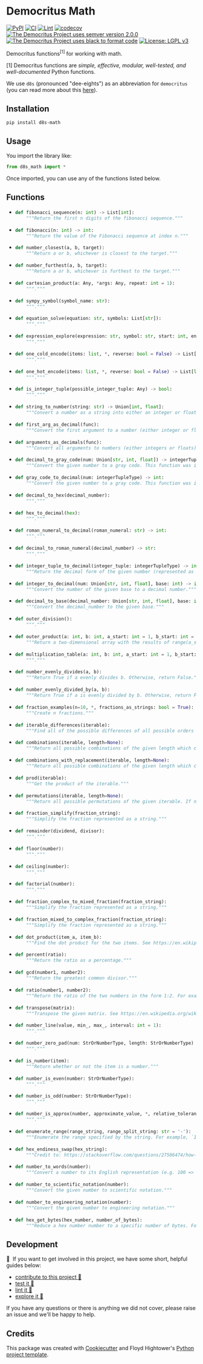 # Democritus Math

[![PyPI](https://img.shields.io/pypi/v/d8s-math.svg)](https://pypi.python.org/pypi/d8s-math)
[![CI](https://github.com/democritus-project/d8s-math/workflows/CI/badge.svg)](https://github.com/democritus-project/d8s-math/actions)
[![Lint](https://github.com/democritus-project/d8s-math/workflows/Lint/badge.svg)](https://github.com/democritus-project/d8s-math/actions)
[![codecov](https://codecov.io/gh/democritus-project/d8s-math/branch/main/graph/badge.svg?token=V0WOIXRGMM)](https://codecov.io/gh/democritus-project/d8s-math)
[![The Democritus Project uses semver version 2.0.0](https://img.shields.io/badge/-semver%20v2.0.0-22bfda)](https://semver.org/spec/v2.0.0.html)
[![The Democritus Project uses black to format code](https://img.shields.io/badge/code%20style-black-000000.svg)](https://github.com/psf/black)
[![License: LGPL v3](https://img.shields.io/badge/License-LGPL%20v3-blue.svg)](https://choosealicense.com/licenses/lgpl-3.0/)

Democritus functions<sup>[1]</sup> for working with math.

[1] Democritus functions are <i>simple, effective, modular, well-tested, and well-documented</i> Python functions.

We use `d8s` (pronounced "dee-eights") as an abbreviation for `democritus` (you can read more about this [here](https://github.com/democritus-project/roadmap#what-is-d8s)).

## Installation

```
pip install d8s-math
```

## Usage

You import the library like:

```python
from d8s_math import *
```

Once imported, you can use any of the functions listed below.

## Functions

  - ```python
    def fibonacci_sequence(n: int) -> List[int]:
        """Return the first n digits of the fibonacci sequence."""
    ```
  - ```python
    def fibonacci(n: int) -> int:
        """Return the value of the Fibonacci sequence at index n."""
    ```
  - ```python
    def number_closest(a, b, target):
        """Return a or b, whichever is closest to the target."""
    ```
  - ```python
    def number_furthest(a, b, target):
        """Return a or b, whichever is furthest to the target."""
    ```
  - ```python
    def cartesian_product(a: Any, *args: Any, repeat: int = 1):
        """."""
    ```
  - ```python
    def sympy_symbol(symbol_name: str):
        """."""
    ```
  - ```python
    def equation_solve(equation: str, symbols: List[str]):
        """."""
    ```
  - ```python
    def expression_explore(expression: str, symbol: str, start: int, end: int, step: int):
        """."""
    ```
  - ```python
    def one_cold_encode(items: list, *, reverse: bool = False) -> List[list]:
        """."""
    ```
  - ```python
    def one_hot_encode(items: list, *, reverse: bool = False) -> List[list]:
        """."""
    ```
  - ```python
    def is_integer_tuple(possible_integer_tuple: Any) -> bool:
        """."""
    ```
  - ```python
    def string_to_number(string: str) -> Union[int, float]:
        """Convert a number as a string into either an integer or float."""
    ```
  - ```python
    def first_arg_as_decimal(func):
        """Convert the first argument to a number (either integer or float)."""
    ```
  - ```python
    def arguments_as_decimals(func):
        """Convert all arguments to numbers (either integers or floats)."""
    ```
  - ```python
    def decimal_to_gray_code(num: Union[str, int, float]) -> integerTupleType:
        """Convert the given number to a gray code. This function was inspired by the code here: https://en.wikipedia.org/wiki/Gray_code#Converting_to_and_from_Gray_code."""
    ```
  - ```python
    def gray_code_to_decimal(num: integerTupleType) -> int:
        """Convert the given number to a gray code. This function was inspired by the code here: https://en.wikipedia.org/wiki/Gray_code#Converting_to_and_from_Gray_code."""
    ```
  - ```python
    def decimal_to_hex(decimal_number):
        """."""
    ```
  - ```python
    def hex_to_decimal(hex):
        """."""
    ```
  - ```python
    def roman_numeral_to_decimal(roman_numeral: str) -> int:
        """."""
    ```
  - ```python
    def decimal_to_roman_numeral(decimal_number) -> str:
        """."""
    ```
  - ```python
    def integer_tuple_to_decimal(integer_tuple: integerTupleType) -> int:
        """Return the decimal form of the given number (represented as an integer tuple)."""
    ```
  - ```python
    def integer_to_decimal(num: Union[str, int, float], base: int) -> int:
        """Convert the number of the given base to a decimal number."""
    ```
  - ```python
    def decimal_to_base(decimal_number: Union[str, int, float], base: int):
        """Convert the decimal_number to the given base."""
    ```
  - ```python
    def outer_division():
        """."""
    ```
  - ```python
    def outer_product(a: int, b: int, a_start: int = 1, b_start: int = 1):
        """Return a two-dimensional array with the results of range(a_start, a+1) multiplied by range(b_start, b+1)."""
    ```
  - ```python
    def multiplication_table(a: int, b: int, a_start: int = 1, b_start: int = 1):
        """."""
    ```
  - ```python
    def number_evenly_divides(a, b):
        """Return True if a evenly divides b. Otherwise, return False."""
    ```
  - ```python
    def number_evenly_divided_by(a, b):
        """Return True if a is evenly divided by b. Otherwise, return False."""
    ```
  - ```python
    def fraction_examples(n=10, *, fractions_as_strings: bool = True):
        """Create n fractions."""
    ```
  - ```python
    def iterable_differences(iterable):
        """Find all of the possible differences of all possible orders of the given iterable."""
    ```
  - ```python
    def combinations(iterable, length=None):
        """Return all possible combinations of the given length which can be created from the given iterable. If no length is given, we will find all combinations of all lengths for the given iterable."""
    ```
  - ```python
    def combinations_with_replacement(iterable, length=None):
        """Return all possible combinations of the given length which can be created from the given iterable. If no length is given, we will find all combinations of all lengths for the given iterable."""
    ```
  - ```python
    def prod(iterable):
        """Get the product of the iterable."""
    ```
  - ```python
    def permutations(iterable, length=None):
        """Return all possible permutations of the given iterable. If no length is given, we will find all permutations of all lengths for the given iterable"""
    ```
  - ```python
    def fraction_simplify(fraction_string):
        """Simplify the fraction represented as a string."""
    ```
  - ```python
    def remainder(dividend, divisor):
        """."""
    ```
  - ```python
    def floor(number):
        """."""
    ```
  - ```python
    def ceiling(number):
        """."""
    ```
  - ```python
    def factorial(number):
        """."""
    ```
  - ```python
    def fraction_complex_to_mixed_fraction(fraction_string):
        """Simplify the fraction represented as a string."""
    ```
  - ```python
    def fraction_mixed_to_complex_fraction(fraction_string):
        """Simplify the fraction represented as a string."""
    ```
  - ```python
    def dot_product(item_a, item_b):
        """Find the dot product for the two items. See https://en.wikipedia.org/wiki/Dot_product for more details."""
    ```
  - ```python
    def percent(ratio):
        """Return the ratio as a percentage."""
    ```
  - ```python
    def gcd(number1, number2):
        """Return the greatest common divisor."""
    ```
  - ```python
    def ratio(number1, number2):
        """Return the ratio of the two numbers in the form 1:2. For example, if given 5 and 10, this function would return "1:2". If given 2 and 20, this function would return "1:10"."""
    ```
  - ```python
    def transpose(matrix):
        """Transpose the given matrix. See https://en.wikipedia.org/wiki/Transpose."""
    ```
  - ```python
    def number_line(value, min_, max_, interval: int = 1):
        """."""
    ```
  - ```python
    def number_zero_pad(num: StrOrNumberType, length: StrOrNumberType) -> str:
        """."""
    ```
  - ```python
    def is_number(item):
        """Return whether or not the item is a number."""
    ```
  - ```python
    def number_is_even(number: StrOrNumberType):
        """."""
    ```
  - ```python
    def number_is_odd(number: StrOrNumberType):
        """."""
    ```
  - ```python
    def number_is_approx(number, approximate_value, *, relative_tolerance=1e-6):
        """."""
    ```
  - ```python
    def enumerate_range(range_string, range_split_string: str = '-'):
        """Enumerate the range specified by the string. For example, `1-3` returns `[1, 2, 3]`."""
    ```
  - ```python
    def hex_endiness_swap(hex_string):
        """Credit to: https://stackoverflow.com/questions/27506474/how-to-byte-swap-a-32-bit-integer-in-python."""
    ```
  - ```python
    def number_to_words(number):
        """Convert a number to its English representation (e.g. 100 => "One Hundred")."""
    ```
  - ```python
    def number_to_scientific_notation(number):
        """Convert the given number to scientific notation."""
    ```
  - ```python
    def number_to_engineering_notation(number):
        """Convert the given number to engineering notation."""
    ```
  - ```python
    def hex_get_bytes(hex_number, number_of_bytes):
        """Reduce a hex number number to a specific number of bytes. For example, (0x123456,2) returns '0x1234'."""
    ```

## Development

👋 &nbsp;If you want to get involved in this project, we have some short, helpful guides below:

- [contribute to this project 🥇][contributing]
- [test it 🧪][local-dev]
- [lint it 🧹][local-dev]
- [explore it 🔭][local-dev]

If you have any questions or there is anything we did not cover, please raise an issue and we'll be happy to help.

## Credits

This package was created with [Cookiecutter](https://github.com/audreyr/cookiecutter) and Floyd Hightower's [Python project template](https://github.com/fhightower-templates/python-project-template).

[contributing]: https://github.com/democritus-project/.github/blob/main/CONTRIBUTING.md#contributing-a-pr-
[local-dev]: https://github.com/democritus-project/.github/blob/main/CONTRIBUTING.md#local-development-
